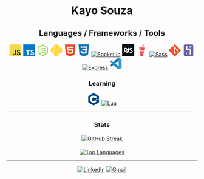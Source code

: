 <div align="center">

# Kayo Souza

</div>

<div align="center">

## Languages / Frameworks / Tools

<a href="http://www.ecma-international.org/publications-and-standards/standards/ecma-262/" target="_blank" rel="noopener noreferer"><img height="32" width="32" alt="JavaScript" title="JavaScript" src="https://raw.githubusercontent.com/devicons/devicon/master/icons/javascript/javascript-original.svg"></a>
<a href="https://www.typescriptlang.org/" target="_blank" rel="noopener noreferer"><img height="32" width="32" alt="TypeScript" title="TypeScript" src="https://raw.githubusercontent.com/devicons/devicon/master/icons/typescript/typescript-original.svg"></a>
<a href="https://nodejs.org/en/" target="_blank" rel="noopener noreferer"><img height="32" width="32" alt="Node.js" title="Node.js" src="https://raw.githubusercontent.com/devicons/devicon/master/icons/nodejs/nodejs-plain.svg"></a>
<a href="https://www.python.org/" target="_blank" rel="noopener noreferer"><img height="32" width="32" alt="Python" title="Python" src="https://raw.githubusercontent.com/devicons/devicon/master/icons/python/python-plain.svg"></a>
<a href="https://html.spec.whatwg.org/multipage/" target="_blank" rel="noopener noreferer"><img height="32" width="32" alt="HTML" title="HTML" src="https://raw.githubusercontent.com/devicons/devicon/master/icons/html5/html5-plain.svg"></a>
<a href="https://www.w3.org/Style/CSS/" target="_blank" rel="noopener noreferer"><img height="32" width="32" alt="CSS" title="CSS" src="https://raw.githubusercontent.com/devicons/devicon/master/icons/css3/css3-plain.svg"></a>
<a href="https://socket.io/" target="_blank" rel="noopener noreferer"><img height="32" width="32" alt="Socket.io" title="Socket.io" src="https://upload.wikimedia.org/wikipedia/commons/9/96/Socket-io.svg"></a>
<a href="https://discord.js.org/" target="_blank" rel="noopener noreferer"><img height="32" width="32" alt="Discord.js" title="Discord.js" src="https://raw.githubusercontent.com/devicons/devicon/master/icons/discordjs/discordjs-original.svg"></a>
<a href="https://gulpjs.com/" target="_blank" rel="noopener noreferer"><img height="32" width="32" alt="Gulp" title="Gulp" src="https://raw.githubusercontent.com/devicons/devicon/master/icons/gulp/gulp-plain.svg"></a>
<a href="https://sass-lang.com/" target="_blank" rel="noopener noreferer"><img height="32" width="32" alt="Sass" title="Sass" src="https://skillicons.dev/icons?i=sass"></a>
<a href="https://git-scm.com/" target="_blank" rel="noopener noreferer"><img height="32" width="32" alt="Git" title="Git" src="https://raw.githubusercontent.com/devicons/devicon/master/icons/git/git-plain.svg"></a>
<a href="https://heroku.com/" target="_blank" rel="noopener noreferer"><img height="32" width="32" alt="Heroku" title="Heroku" src="https://raw.githubusercontent.com/devicons/devicon/master/icons/heroku/heroku-plain.svg"></a>
<a href="https://expressjs.com/" target="_blank" rel="noopener noreferer"><img height="32" width="32" alt="Express" title="Express" src="https://skillicons.dev/icons?i=express"></a>
<a href="https://code.visualstudio.com/" target="_blank" rel="noopener noreferer"><img height="32" width="32" alt="Visual Studio Code" title="Visual Studio Code" src="https://raw.githubusercontent.com/devicons/devicon/master/icons/vscode/vscode-original.svg"></a>


### Learning

<a href="https://cplusplus.com/" target="_blank" rel="noopener noreferer"><img height="32" width="32" alt="C++" title="C++" src="https://raw.githubusercontent.com/devicons/devicon/master/icons/cplusplus/cplusplus-plain.svg"></a>
<a href="https://www.lua.org/" target="_blank" rel="noopener noreferer"><img height="32" width="32" alt="Lua" title="Lua" src="https://upload.wikimedia.org/wikipedia/commons/c/cf/Lua-Logo.svg"></a>

</div>

<hr>

<div align="center">

### Stats

<div>

<a href="https://git.io/streak-stats" target="_blank"><img align="center" alt="GitHub Streak" src="https://github-readme-streak-stats.herokuapp.com?user=Alphka&theme=dark&border_radius=5&date_format=M%20j%5B%2C%20Y%5D"></a>
<br>
<br>
<a href="https://github.com/anuraghazra/github-readme-stats" target="_blank"><img align="center" alt="Top Languages" src="https://github-readme-stats.vercel.app/api/top-langs/?username=Alphka&layout=compact&langs_count=8&theme=dark&border_radius=5"></a>

</div>
</div>

<hr>

<div align="center">

<a href="https://www.linkedin.com/in/kayosouza" target="_blank" rel="noopener noreferrer"><img alt="LinkedIn" src="https://img.shields.io/badge/LinkedIn-0077B5?style=for-the-badge&logo=linkedin&logoColor=white"></a>
<a href="mailto:kayo.felipe.souza2014@gmail.com" target="_blank" rel="noopener noreferrer"><img alt="Gmail" src="https://img.shields.io/badge/Gmail-333?style=for-the-badge&logo=gmail&logoColor=white"></a>

</div>
